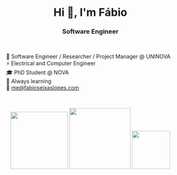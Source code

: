 <h1 style="text-align: center;">Hi 👋, I'm Fábio</h1>
<h3 style="text-align: center;">Software Engineer</h3>

<br>

&nbsp; &nbsp; &nbsp; &nbsp; 💼 Software Engineer / Researcher / Project Manager @ UNINOVA <br>
&nbsp; &nbsp; &nbsp; &nbsp; ⚡ Electrical and Computer Engineer <br>
&nbsp; &nbsp; &nbsp; &nbsp; 🎓 PhD Student @ NOVA <br>
&nbsp; &nbsp; &nbsp; &nbsp; 🌱 Always learning <br>
&nbsp; &nbsp; &nbsp; &nbsp; 💬 me@fabioseixaslopes.com

<br>

<p style="text-align: center;">
  <img src="https://skillicons.dev/icons?i=java,androidstudio,python,javascript,html,css,git&perline=4" height=150 />
  <img src="https://github-readme-stats-git-masterrstaa-rickstaa.vercel.app/api/top-langs/?username=fabioseixaslopes&count_private=true&show_icons=true&theme=transparent&layout=compact&hide_border=true&langs_count=10" height=160/>
  <img src="https://github-readme-stats-git-masterrstaa-rickstaa.vercel.app/api?username=fabioseixaslopes&count_private=true&show_icons=true&theme=transparent&hide=stars,prs,issues&rank_icon=github&hide_border=true&hide_title=true" height=100/>
</p>
